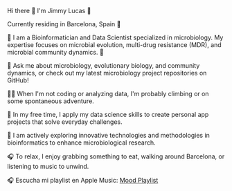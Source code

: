 Hi there 👋 I'm Jimmy Lucas 🌟

Currently residing in Barcelona, Spain 🌆

🔬 I am a Bioinformatician and Data Scientist specialized in microbiology. My expertise focuses on microbial evolution, multi-drug resistance (MDR), and microbial community dynamics. 🧬

💬 Ask me about microbiology, evolutionary biology, and community dynamics, or check out my latest microbiology project repositories on GitHub!

🧗‍♂️ When I'm not coding or analyzing data, I'm probably climbing or on some spontaneous adventure.

📱 In my free time, I apply my data science skills to create personal app projects that solve everyday challenges.

📘 I am actively exploring innovative technologies and methodologies in bioinformatics to enhance microbiological research.

🎧 To relax, I enjoy grabbing something to eat, walking around Barcelona, or listening to music to unwind.

🎧 Escucha mi playlist en Apple Music: [Mood Playlist](https://music.apple.com/es/playlist/mood/pl.u-d2b05ZLIL4rvAlm?l=en)

